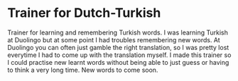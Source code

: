 # Trainer for Dutch-Turkish
Trainer for learning and remembering Turkish words.
I was learning Turkish at Duolingo but at some point I had troubles remembering new words. 
At Duolingo you can often just gamble the right translation, 
so I was pretty lost everytime I had to come up with the translation myself. 
I made this trainer so I could practise new learnt words without being able to just guess or having to think a very long time.
New words to come soon.
